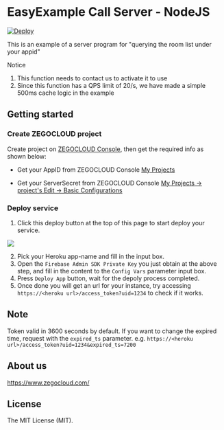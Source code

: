 # EasyExample Call Server - NodeJS

[![Deploy](https://www.herokucdn.com/deploy/button.svg)](https://heroku.com/deploy?template=https://github.com/ZEGOCLOUD/room_list_server_nodejs)

This is an example of a server program for "querying the room list under your appid"

Notice
1. This function needs to contact us to activate it to use
2. Since this function has a QPS limit of 20/s, we have made a simple 500ms cache logic in the example


## Getting started

### Create ZEGOCLOUD project

Create project on [ZEGOCLOUD Console](https://console.zegocloud.com), then get the required info as shown below:

- Get your AppID from ZEGOCLOUD Console [My Projects](https://console.zegocloud.com/project)

- Get your ServerSecret from ZEGOCLOUD Console [My Projects -> project's Edit -> Basic Configurations](https://console.zegocloud.com/project)

### Deploy service

1. Click this deploy button at the top of this page to start deploy your service.

![](docs/images/deploy_to_heroku.jpg)

2. Pick your Heroku app-name and fill in the input box.
3. Open the `Firebase Admin SDK Private Key` you just obtain at the above step, and fill in the content to the `Config Vars` parameter input box.
4. Press `Deploy App` button, wait for the depoly process completed.
5. Once done you will get an url for your instance, try accessing `https://<heroku url>/access_token?uid=1234` to check if it works.

## Note

Token valid in 3600 seconds by default. If you want to change the expired time, request with the `expired_ts` parameter. e.g. `https://<heroku url>/access_token?uid=1234&expired_ts=7200`

## About us

https://www.zegocloud.com/

## License
The MIT License (MIT).

